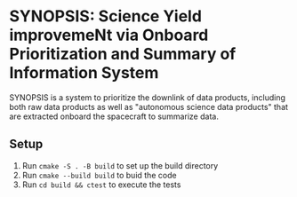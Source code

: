 SYNOPSIS: Science Yield improvemeNt via Onboard Prioritization and Summary of Information System
================================================================================================

SYNOPSIS is a system to prioritize the downlink of data products, including
both raw data products as well as "autonomous science data products" that are
extracted onboard the spacecraft to summarize data.

## Setup
1. Run `cmake -S . -B build` to set up the build directory
2. Run `cmake --build build` to buid the code
3. Run `cd build && ctest` to execute the tests
